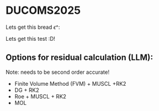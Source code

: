 # DUCOMS2025

Lets get this bread $\epsilon$^:

Lets get this test :D!


## Options for residual calculation (LLM):
Note: needs to be second order accurate!

- Finite Volume Method (FVM) + MUSCL +RK2
- DG + RK2
- Roe + MUSCL + RK2
- MOL